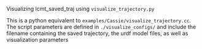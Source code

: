 Visualizing lcmt_saved_traj using
`visualize_trajectory.py`

This is a python equivalent to `examples/Cassie/visualize_trajectory.cc`. The
script parameters are defined in `./visualize_configs/` and include the filename
containing the saved trajectory, the urdf model files, as well as visualization
parameters


